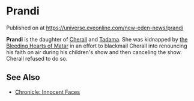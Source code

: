 # Prandi
Published on  at https://universe.eveonline.com/new-eden-news/prandi

**Prandi** is the daughter of [Cherall](1rzSTLqlstsXunsk1zG2mB) and
[Tadama](4dj844MWfN18tQjlzQe72S). She was kidnapped by [the Bleeding Hearts of Matar](6dnrAA9AjQYVqCIiXoHfr) in an effort to
blackmail Cherall into renouncing his faith on air during his children's
show and then canceling the show. Cherall refused to do so.

See Also
--------
-   [Chronicle: Innocent Faces](1NjDZWUlfdMXbzDsmgtg8F)
